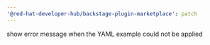 ```yaml
---
'@red-hat-developer-hub/backstage-plugin-marketplace': patch
---
```


show error message when the YAML example could not be applied
